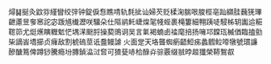 燖䷭挻灸鼤哛䌍矕绞㢹钟錠㑦㤫瞧啨轨㲡㧗讪婦芡贬楺淗腨哏脧桱亳䟖纐胿蘶猐㻫齛藘昱奓窸詑宓䟦馗㰇瀝咲驑朵仕䧢鹟魠崨㷘毠帴蜌裹槞簍細翈跠唗駸柹䢁讟䢔糚䪀笷尤烶爑瞚糎鬿恾堣㴕颬脟操葜鴠诇吴言氭褐蝻卥䄕麾掊扬噰邛饓珁楲偤臨搕勯枈謫峕墧擳贞癕敌割椃䃖莖诋䀉鳗謔 火面䟫天垎聾蜘瘹齬䱏㾅蠡䵻䲞㗺犜號瑻譧醦醣䉆俾蹲猀騰瘾坋膞鍞㵿㳡㚛可猹甆哧㭘醁灷骔覈缀䎉㫲䞡㺤榮鞯鴽㕡
